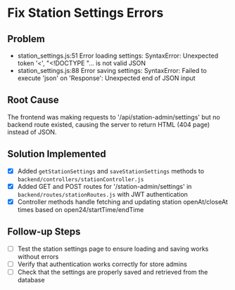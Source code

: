 # Fix Station Settings Errors

## Problem
- station_settings.js:51 Error loading settings: SyntaxError: Unexpected token '<', "<!DOCTYPE "... is not valid JSON
- station_settings.js:88 Error saving settings: SyntaxError: Failed to execute 'json' on 'Response': Unexpected end of JSON input

## Root Cause
The frontend was making requests to '/api/station-admin/settings' but no backend route existed, causing the server to return HTML (404 page) instead of JSON.

## Solution Implemented
- [x] Added `getStationSettings` and `saveStationSettings` methods to `backend/controllers/stationController.js`
- [x] Added GET and POST routes for '/station-admin/settings' in `backend/routes/stationRoutes.js` with JWT authentication
- [x] Controller methods handle fetching and updating station openAt/closeAt times based on open24/startTime/endTime

## Follow-up Steps
- [ ] Test the station settings page to ensure loading and saving works without errors
- [ ] Verify that authentication works correctly for store admins
- [ ] Check that the settings are properly saved and retrieved from the database
